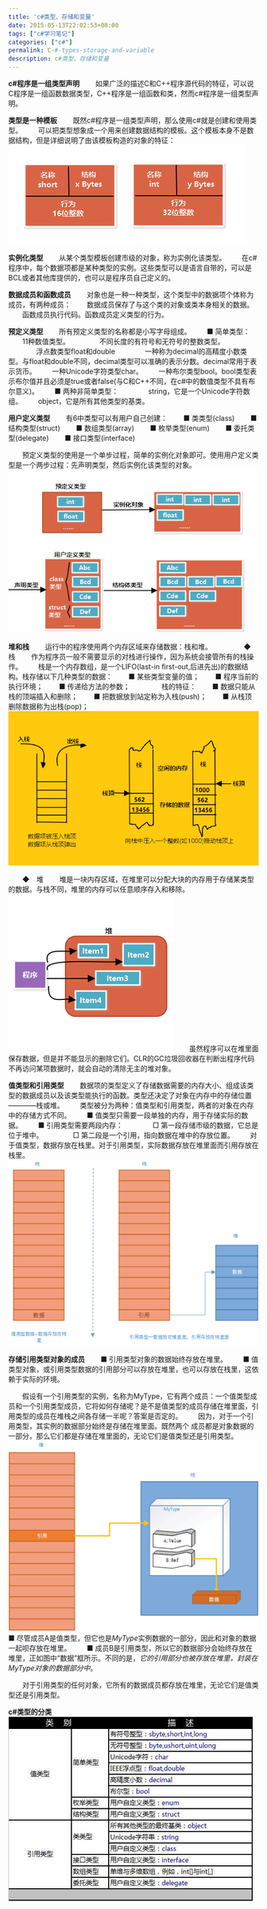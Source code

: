 ```yaml
---
title: 'c#类型、存储和变量'
date: 2015-05-13T22:02:53+08:00
tags: ["c#学习笔记"]
categories: ["c#"]
permalink: C-#-types-storage-and-variable
description: c#类型、存储和变量
---
```

**c#程序是一组类型声明**
　　如果广泛的描述C和C++程序源代码的特征，可以说C程序是一组函数数据类型，C++程序是一组函数和类，然而c#程序是一组类型声明。

**类型是一种模板**
　　既然c#程序是一组类型声明，那么使用c#就是创建和使用类型。
　　可以把类型想象成一个用来创建数据结构的模板。这个模板本身不是数据结构，但是详细说明了由该模板构造的对象的特征：
![](/image/cSharp/cSharp8.png)<!--more-->

**实例化类型**
　　从某个类型模板创建市级的对象，称为实例化该类型。
　　在c#程序中，每个数据项都是某种类型的实例。这些类型可以是语言自带的，可以是BCL或者其他库提供的，也可以是程序员自己定义的。

**数据成员和函数成员**
　　对象也是一种一种类型，这个类型中的数据项个体称为成员，有两种成员：
　　数据成员保存了与这个类的对象或类本身相关的数据。
　　函数成员执行代码。函数成员定义类型的行为。

**预定义类型**
　　所有预定义类型的名称都是小写字母组成。
　　■ 简单类型：
　　11种数值类型。
　　　　不同长度的有符号和无符号的整数类型。
　　　　浮点数类型float和double
　　　　一种称为decimal的高精度小数类型。与float和double不同，decimal类型可以准确的表示分数。decimal常用于表示货币。
　　一种Unicode字符类型char。
　　一种布尔类型bool。bool类型表示布尔值并且必须是true或者false(与C和C++不同，在c#中的数值类型不具有布尔意义)。
　　■ 两种非简单类型：　　
　　string，它是一个Unicode字符数组。
　　object，它是所有其他类型的基类。

**用户定义类型**
　　有6中类型可以有用户自己创建：
　　■ 类类型(class)
　　■ 结构类型(struct)
　　■ 数组类型(array)
　　■ 枚举类型(enum)
　　■ 委托类型(delegate)
　　■ 接口类型(interface)

　　预定义类型的使用是一个单步过程，简单的实例化对象即可。使用用户定义类型是一个两步过程：先声明类型，然后实例化该类型的对象。
![](/image/cSharp/cSharp9.png)

**堆和栈**
　　运行中的程序使用两个内存区域来存储数据：栈和堆。
　　
　　◆ 栈
　　作为程序员一般不需要显示的对栈进行操作，因为系统会接管所有的栈操作。
　　栈是一个内存数组，是一个LIFO(last-in first-out,后进先出)的数据结构。栈存储以下几种类型的数据：
　　■ 某些类型变量的值；
　　■ 程序当前的执行环境；
　　■ 传递给方法的参数；
　　
　　栈的特征：
　　■ 数据只能从栈的顶端插入和删除；
　　■ 把数据放到站定称为入栈(push)；
　　■ 从栈顶删除数据称为出栈(pop)；
![](/image/cSharp/cSharp10.png)

　　◆　堆
　　堆是一块内存区域，在堆里可以分配大块的内存用于存储某类型的数据。与栈不同，堆里的内存可以任意顺序存入和移除。
![](/image/cSharp/cSharp11.png)
　　虽然程序可以在堆里面保存数据，但是并不能显示的删除它们。CLR的GC垃圾回收器在判断出程序代码不再访问某项数据时，就会自动的清除无主的堆对象。

**值类型和引用类型**
　　数据项的类型定义了存储数据需要的内存大小、组成该类型的数据成员以及该类型能执行的函数。类型还决定了对象在内存中的存储位置————栈或堆。
　　类型被分为两种：值类型和引用类型，两者的对象在内存中的存储方式不同。
　　■ 值类型只需要一段单独的内存，用于存储实际的数据。
　　■ 引用类型需要两段内存：
　　　　□ 第一段存储市级的数据，它总是位于堆中。
　　　　□ 第二段是一个引用，指向数据在堆中的存放位置。
　　对于值类型，数据存放在栈里。对于引用类型，实际数据存放在堆里面而引用存放在栈里。
![](/image/cSharp/cSharp12.png)

**存储引用类型对象的成员**
　　■ 引用类型对象的数据始终存放在堆里。
　　■ 值类型对象，或引用类型数据的引用部分可以存放在堆里，也可以存放在栈里，这依赖于实际的环境。

　　假设有一个引用类型的实例，名称为MyType，它有两个成员：一个值类型成员和一个引用类型成员，它将如何存储呢？是不是值类型的成员存储在堆里面，引用类型的成员在堆栈之间各存储一半呢？答案是否定的。
　　因为，对于一个引用类型，其实例的数据部分始终是存储在堆里面。既然两个 成员都是对象数据的一部分，那么它们都是存储在堆里面的，无论它们是值类型还是引用类型。 
![](/image/cSharp/cSharp13.png)
　　■ 尽管成员A是值类型，但它也是*MyType*实例数据的一部分，因此和对象的数据一起呗存放在堆里。
　　■ 成员B是引用类型，所以它的数据部分会始终存放在堆里，正如图中“数据”框所示。不同的是，*它的引用部分也被存放在堆里，封装在MyType对象的数据部分中*。

　　对于引用类型的任何对象，它所有的数据成员都存放在堆里，无论它们是值类型还是引用类型。

**c#类型的分类**
![](/image/cSharp/cSharp14.png)

